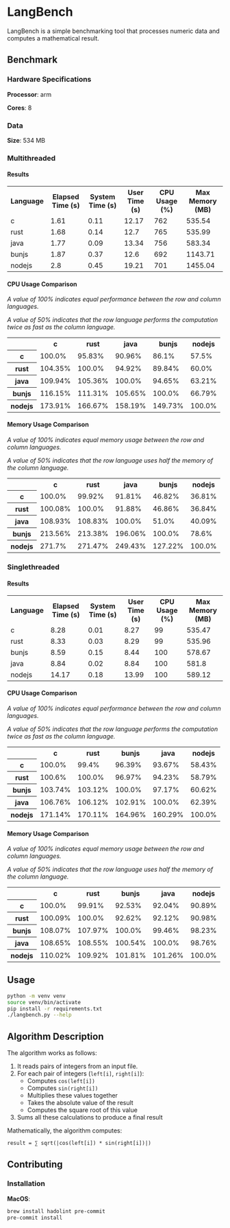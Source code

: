 # LangBench

LangBench is a simple benchmarking tool that processes numeric data and computes a mathematical result.

## Benchmark

### Hardware Specifications

**Processor**: arm

**Cores**: 8

### Data

**Size**: 534 MB

### Multithreaded

#### Results

<table><tr><th>Language</th><th>Elapsed Time (s)</th><th>System Time (s)</th><th>User Time (s)</th><th>CPU Usage (%)</th><th>Max Memory (MB)</th></tr><tr><td>c</td><td>1.61</td><td>0.11</td><td>12.17</td><td>762</td><td>535.54</td></tr><tr><td>rust</td><td>1.68</td><td>0.14</td><td>12.7</td><td>765</td><td>535.99</td></tr><tr><td>java</td><td>1.77</td><td>0.09</td><td>13.34</td><td>756</td><td>583.34</td></tr><tr><td>bunjs</td><td>1.87</td><td>0.37</td><td>12.6</td><td>692</td><td>1143.71</td></tr><tr><td>nodejs</td><td>2.8</td><td>0.45</td><td>19.21</td><td>701</td><td>1455.04</td></tr></table>

#### CPU Usage Comparison

*A value of 100% indicates equal performance between the row and column languages.*

*A value of 50% indicates that the row language performs the computation twice as fast as the column language.*

<table><tr><th></th><th>c</th><th>rust</th><th>java</th><th>bunjs</th><th>nodejs</th></tr><tr><th>c</th><td>100.0%</td><td>95.83%</td><td>90.96%</td><td>86.1%</td><td>57.5%</td></tr><tr><th>rust</th><td>104.35%</td><td>100.0%</td><td>94.92%</td><td>89.84%</td><td>60.0%</td></tr><tr><th>java</th><td>109.94%</td><td>105.36%</td><td>100.0%</td><td>94.65%</td><td>63.21%</td></tr><tr><th>bunjs</th><td>116.15%</td><td>111.31%</td><td>105.65%</td><td>100.0%</td><td>66.79%</td></tr><tr><th>nodejs</th><td>173.91%</td><td>166.67%</td><td>158.19%</td><td>149.73%</td><td>100.0%</td></tr></table>

#### Memory Usage Comparison

*A value of 100% indicates equal memory usage between the row and column languages.*

*A value of 50% indicates that the row language uses half the memory of the column language.*

<table><tr><th></th><th>c</th><th>rust</th><th>java</th><th>bunjs</th><th>nodejs</th></tr><tr><th>c</th><td>100.0%</td><td>99.92%</td><td>91.81%</td><td>46.82%</td><td>36.81%</td></tr><tr><th>rust</th><td>100.08%</td><td>100.0%</td><td>91.88%</td><td>46.86%</td><td>36.84%</td></tr><tr><th>java</th><td>108.93%</td><td>108.83%</td><td>100.0%</td><td>51.0%</td><td>40.09%</td></tr><tr><th>bunjs</th><td>213.56%</td><td>213.38%</td><td>196.06%</td><td>100.0%</td><td>78.6%</td></tr><tr><th>nodejs</th><td>271.7%</td><td>271.47%</td><td>249.43%</td><td>127.22%</td><td>100.0%</td></tr></table>

### Singlethreaded

#### Results

<table><tr><th>Language</th><th>Elapsed Time (s)</th><th>System Time (s)</th><th>User Time (s)</th><th>CPU Usage (%)</th><th>Max Memory (MB)</th></tr><tr><td>c</td><td>8.28</td><td>0.01</td><td>8.27</td><td>99</td><td>535.47</td></tr><tr><td>rust</td><td>8.33</td><td>0.03</td><td>8.29</td><td>99</td><td>535.96</td></tr><tr><td>bunjs</td><td>8.59</td><td>0.15</td><td>8.44</td><td>100</td><td>578.67</td></tr><tr><td>java</td><td>8.84</td><td>0.02</td><td>8.84</td><td>100</td><td>581.8</td></tr><tr><td>nodejs</td><td>14.17</td><td>0.18</td><td>13.99</td><td>100</td><td>589.12</td></tr></table>

#### CPU Usage Comparison

*A value of 100% indicates equal performance between the row and column languages.*

*A value of 50% indicates that the row language performs the computation twice as fast as the column language.*

<table><tr><th></th><th>c</th><th>rust</th><th>bunjs</th><th>java</th><th>nodejs</th></tr><tr><th>c</th><td>100.0%</td><td>99.4%</td><td>96.39%</td><td>93.67%</td><td>58.43%</td></tr><tr><th>rust</th><td>100.6%</td><td>100.0%</td><td>96.97%</td><td>94.23%</td><td>58.79%</td></tr><tr><th>bunjs</th><td>103.74%</td><td>103.12%</td><td>100.0%</td><td>97.17%</td><td>60.62%</td></tr><tr><th>java</th><td>106.76%</td><td>106.12%</td><td>102.91%</td><td>100.0%</td><td>62.39%</td></tr><tr><th>nodejs</th><td>171.14%</td><td>170.11%</td><td>164.96%</td><td>160.29%</td><td>100.0%</td></tr></table>

#### Memory Usage Comparison

*A value of 100% indicates equal memory usage between the row and column languages.*

*A value of 50% indicates that the row language uses half the memory of the column language.*

<table><tr><th></th><th>c</th><th>rust</th><th>bunjs</th><th>java</th><th>nodejs</th></tr><tr><th>c</th><td>100.0%</td><td>99.91%</td><td>92.53%</td><td>92.04%</td><td>90.89%</td></tr><tr><th>rust</th><td>100.09%</td><td>100.0%</td><td>92.62%</td><td>92.12%</td><td>90.98%</td></tr><tr><th>bunjs</th><td>108.07%</td><td>107.97%</td><td>100.0%</td><td>99.46%</td><td>98.23%</td></tr><tr><th>java</th><td>108.65%</td><td>108.55%</td><td>100.54%</td><td>100.0%</td><td>98.76%</td></tr><tr><th>nodejs</th><td>110.02%</td><td>109.92%</td><td>101.81%</td><td>101.26%</td><td>100.0%</td></tr></table>

## Usage

```bash
python -m venv venv
source venv/bin/activate
pip install -r requirements.txt
./langbench.py --help
```

## Algorithm Description

The algorithm works as follows:

1. It reads pairs of integers from an input file.
2. For each pair of integers (`left[i]`, `right[i]`):
   - Computes `cos(left[i])`
   - Computes `sin(right[i])`
   - Multiplies these values together
   - Takes the absolute value of the result
   - Computes the square root of this value
3. Sums all these calculations to produce a final result

Mathematically, the algorithm computes:

```
result = ∑ sqrt(|cos(left[i]) * sin(right[i])|)
```

## Contributing

### Installation

**MacOS**:

```bash
brew install hadolint pre-commit
pre-commit install
```
